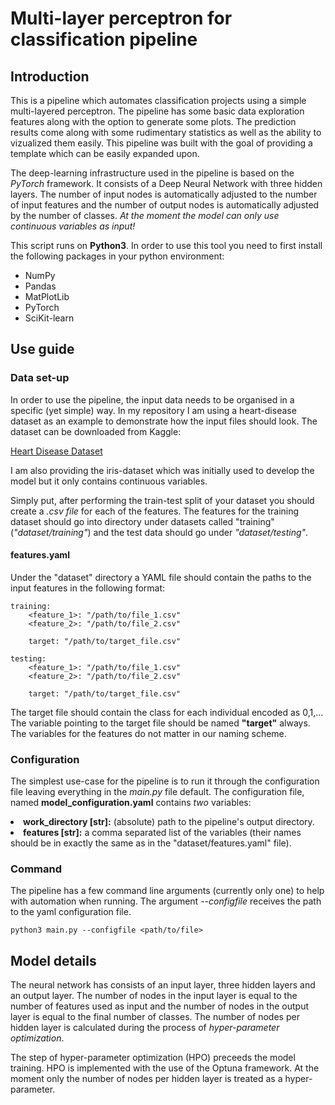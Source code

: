 <h1>Multi-layer perceptron for classification pipeline</h1>

<h2>Introduction</h2>
<p>
    This is a pipeline which automates classification projects using a simple multi-layered perceptron. 
    The pipeline has some basic data exploration features along with the option to generate some plots. 
    The prediction results come along with some rudimentary statistics as well as the ability to vizualized them easily.
    This pipeline was built with the goal of providing a template which can be easily expanded upon.
</p>

<p>
    The deep-learning infrastructure used in the pipeline is based on the <em>PyTorch</em> framework. It 
    consists of a Deep Neural Network with three hidden layers. The number of input nodes is automatically
    adjusted to the number of input features and the number of output nodes is automatically adjusted by the number of classes.
    <em>At the moment the model can only use continuous variables as input!</em>
</p>

<p>
    This script runs on <strong>Python3</strong>.
    In order to use this tool you need to first install the following packages in your python environment:
    <ul>
        <li>NumPy</li>
        <li>Pandas</li>
        <li>MatPlotLib</li>
        <li>PyTorch</li>
        <li>SciKit-learn</li>
    </ul>
</p>

<h2>Use guide</h2>

<h3>Data set-up</h3>

<p>
    In order to use the pipeline, the input data needs to be organised in a specific (yet simple) way.
    In my repository I am using a heart-disease dataset as an example to demonstrate how the input files 
    should look. The dataset can be downloaded from Kaggle: 
</p>

[Heart Disease Dataset](https://www.kaggle.com/datasets/yasserh/heart-disease-dataset?resource=download)

<p>
    I am also providing the iris-dataset which was initially used to develop the model but it only contains 
    continuous variables.
</p>

<p>
    Simply put, after performing the train-test split of your dataset you should create a 
    <em>.csv file</em> for each of the features. The features for the training dataset should
    go into directory under datasets called "training" (<em>"dataset/training"</em>) and the test
    data should go under <em>"dataset/testing"</em>.
</p>

<h4>features.yaml</h4>
<p>
    Under the "dataset" directory a YAML file should contain the paths to the input features in the
    following format:
</p>

````
training:
    <feature_1>: "/path/to/file_1.csv"
    <feature_2>: "/path/to/file_2.csv"

    target: "/path/to/target_file.csv"

testing:
    <feature_1>: "/path/to/file_1.csv"
    <feature_2>: "/path/to/file_2.csv"

    target: "/path/to/target_file.csv"
````

<p>
    The target file should contain the class for each individual encoded as 0,1,... <br>
    The variable pointing to the target file should be named <strong>"target"</strong> always. 
    The variables for the features do not matter in our naming scheme.
</p>

<h3>Configuration</h3>

<p>
    The simplest use-case for the pipeline is to run it through the configuration file leaving everything in 
    the <em>main.py</em> file default. The configuration file, named <strong>model_configuration.yaml</strong>
    contains <em>two</em> variables:
</p>

</ul>
    <li><strong>work_directory [str]:</strong> (absolute) path to the pipeline's output directory.</li>
    <li><strong>features [str]:</strong> a comma separated list of the variables (their names should be 
        in exactly the same as in the "dataset/features.yaml" file).</li>
</ul>

<h3>Command</h3>
The pipeline has a few command line arguments (currently only one) to help with automation when running. The 
argument <em>--configfile</em> receives the path to the yaml configuration file.


```
python3 main.py --configfile <path/to/file>
```


<h2>Model details</h2>
<p>
    The neural network has consists of an input layer, three hidden layers and an output layer. The number of nodes 
    in the input layer is equal to the number of features used as input and the number of nodes in the output layer is 
    equal to the final number of classes. The number of nodes per hidden layer is calculated during the process of 
    <em>hyper-parameter optimization</em>.
</p>

<p>
    The step of hyper-parameter optimization (HPO) preceeds the model training. HPO is implemented with the use of
    the Optuna framework. At the moment only the number of nodes per hidden layer is treated as a hyper-parameter. 
</p>